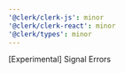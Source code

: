 ```yaml
---
'@clerk/clerk-js': minor
'@clerk/clerk-react': minor
'@clerk/types': minor
---
```


[Experimental] Signal Errors

